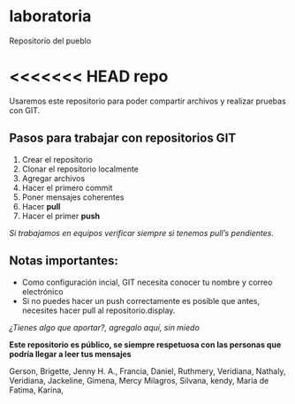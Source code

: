 # laboratoria
Repositorio del pueblo

<<<<<<< HEAD
repo
=======
Usaremos este repositorio para poder compartir archivos y realizar pruebas con GIT.

## Pasos para trabajar con repositorios GIT

1. Crear el repositorio
2. Clonar el repositorio localmente
3. Agregar archivos
4. Hacer el primero commit
5. Poner mensajes coherentes
6. Hacer **pull**
7. Hacer el primer **push**

*Si trabajamos en equipos verificar siempre si tenemos pull’s pendientes.*

## Notas importantes:

- Como configuración incial, GIT necesita conocer tu nombre y correo electrónico
- Si no puedes hacer un push correctamente es posible que antes, necesites hacer pull al repositorio.display.

*¿Tienes algo que aportar?, agregalo aquí, sin miedo*


**Este repositorio es público, se siempre respetuosa con las personas que podría llegar a leer tus mensajes**


Gerson,
Brigette,
Jenny H. A.,
Francia,
Daniel,
Ruthmery,
Veridiana,
Nathaly,
Veridiana,
Jackeline,
Gimena,
Mercy
Milagros,
Silvana,
kendy,
Maria de Fatima,
Karina,
